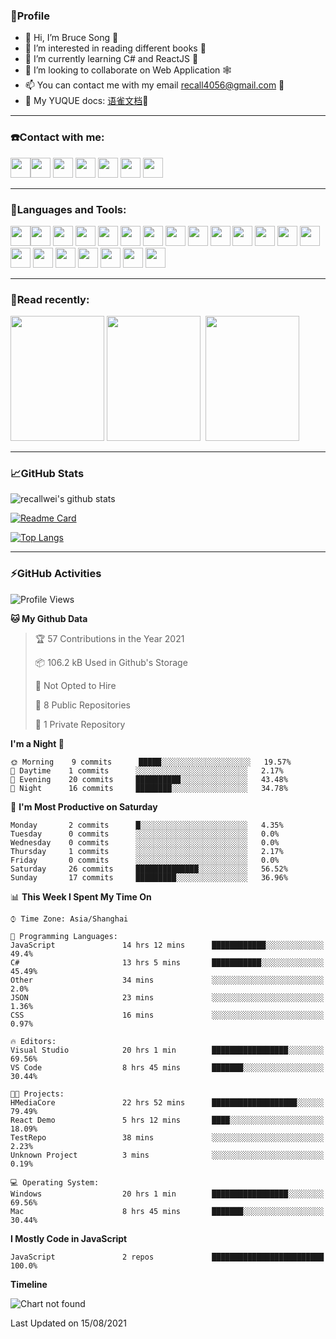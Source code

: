 ### 🦁️Profile

- 👋 Hi, I’m Bruce Song 🦁️ 
- 👀 I’m interested in reading different books 📖
- 🌱 I’m currently learning C# and ReactJS 🚀
- 💞️ I’m looking to collaborate on Web Application 🕸️ 
- 📫 You can contact me with my email recall4056@gmail.com 📮
- 📖 My YUQUE docs: [语雀文档](https://www.yuque.com/books/share/8603c585-6683-41b2-8645-a4edd05e7925?#%20%E3%80%8AC#/.NET%E5%BC%80%E5%8F%91%E3%80%8B "语雀文档")🌲

---

### ☎️Contact with me:

<img height="32" width="32" src="https://simpleicons.org/icons/wechat.svg"/><img height="32" width="32" src="https://simpleicons.org/icons/tencentqq.svg"/>
<img height="32" width="32" src="https://simpleicons.org/icons/twitter.svg"/>
<img height="32" width="32" src="https://simpleicons.org/icons/youtube.svg"/>
<img height="32" width="32" src="https://simpleicons.org/icons/google.svg"/>
<img height="32" width="32" src="https://simpleicons.org/icons/microsoftoutlook.svg"/>
<img height="32" width="32" src="https://simpleicons.org/icons/microsoftteams.svg"/>

---

### 🚀Languages and Tools:

<img height="32" width="32" src="https://simpleicons.org/icons/microsoft.svg"/><img height="32" width="32" src="https://simpleicons.org/icons/microsoftazure.svg"/>
<img height="32" width="32" src="https://simpleicons.org/icons/azuredevops.svg"/>
<img height="32" width="32" src="https://simpleicons.org/icons/visualstudio.svg"/>
<img height="32" width="32" src="https://simpleicons.org/icons/visualstudiocode.svg"/>
<img height="32" width="32" src="https://simpleicons.org/icons/dotnet.svg"/>
<img height="32" width="32" src="https://simpleicons.org/icons/csharp.svg"/>
<img height="32" width="32" src="https://simpleicons.org/icons/microsoftsqlserver.svg"/>
<img height="32" width="32" src="https://simpleicons.org/icons/javascript.svg"/>
<img height="32" width="32" src="https://simpleicons.org/icons/html5.svg"/>
<img height="32" width="32" src="https://simpleicons.org/icons/css3.svg"/>
<img height="32" width="32" src="https://simpleicons.org/icons/nodedotjs.svg"/>
<img height="32" width="32" src="https://simpleicons.org/icons/npm.svg"/>
<img height="32" width="32" src="https://simpleicons.org/icons/webpack.svg"/>
<img height="32" width="32" src="https://simpleicons.org/icons/swagger.svg"/>
<img height="32" width="32" src="https://simpleicons.org/icons/react.svg"/>
<img height="32" width="32" src="https://simpleicons.org/icons/bootstrap.svg"/>
<img height="32" width="32" src="https://simpleicons.org/icons/jest.svg">
<img height="32" width="32" src="https://simpleicons.org/icons/github.svg"/>
<img height="32" width="32" src="https://simpleicons.org/icons/git.svg"/>
<img height="32" width="32" src="https://simpleicons.org/icons/markdown.svg"/>

---

### 📖Read recently:

<img height="200" width="150" src="https://img9.doubanio.com/view/subject/s/public/s27283822.jpg"/>&nbsp;<img height="200" width="150" src="https://img9.doubanio.com/view/subject/l/public/s33524212.jpg"/>&nbsp;
<img height="200" width="150" src="https://img9.doubanio.com/view/subject/m/public/s33460221.jpg"/>

---

### 📈GitHub Stats

![recallwei's github stats](https://github-readme-stats.vercel.app/api?username=recallwei&show_icons=true&theme=dracula&count_private=true&include_all_commits)
<!---
repository 卡片
--->
[![Readme Card](https://github-readme-stats.vercel.app/api/pin/?username=recallwei&repo=daily&theme=dracula)](https://github.com/recallwei/daily)
<!---
repository 常用语言 layout=compact（紧凑布局）
--->
[![Top Langs](https://github-readme-stats.vercel.app/api/top-langs/?username=recallwei&layout=compact&theme=dracula)](https://github.com/recallwei/daily)

---
  
### ⚡️GitHub Activities

<!--START_SECTION:waka-->
![Profile Views](http://img.shields.io/badge/Profile%20Views-459-blue)

**🐱 My Github Data** 

> 🏆 57 Contributions in the Year 2021
 > 
> 📦 106.2 kB Used in Github's Storage 
 > 
> 🚫 Not Opted to Hire
 > 
> 📜 8 Public Repositories 
 > 
> 🔑 1 Private Repository 
 > 
**I'm a Night 🦉** 

```text
🌞 Morning    9 commits      █████░░░░░░░░░░░░░░░░░░░░   19.57% 
🌆 Daytime    1 commits      ░░░░░░░░░░░░░░░░░░░░░░░░░   2.17% 
🌃 Evening    20 commits     ██████████░░░░░░░░░░░░░░░   43.48% 
🌙 Night      16 commits     ████████░░░░░░░░░░░░░░░░░   34.78%

```
📅 **I'm Most Productive on Saturday** 

```text
Monday       2 commits      █░░░░░░░░░░░░░░░░░░░░░░░░   4.35% 
Tuesday      0 commits      ░░░░░░░░░░░░░░░░░░░░░░░░░   0.0% 
Wednesday    0 commits      ░░░░░░░░░░░░░░░░░░░░░░░░░   0.0% 
Thursday     1 commits      ░░░░░░░░░░░░░░░░░░░░░░░░░   2.17% 
Friday       0 commits      ░░░░░░░░░░░░░░░░░░░░░░░░░   0.0% 
Saturday     26 commits     ██████████████░░░░░░░░░░░   56.52% 
Sunday       17 commits     █████████░░░░░░░░░░░░░░░░   36.96%

```


📊 **This Week I Spent My Time On** 

```text
⌚︎ Time Zone: Asia/Shanghai

💬 Programming Languages: 
JavaScript               14 hrs 12 mins      ████████████░░░░░░░░░░░░░   49.4% 
C#                       13 hrs 5 mins       ███████████░░░░░░░░░░░░░░   45.49% 
Other                    34 mins             ░░░░░░░░░░░░░░░░░░░░░░░░░   2.0% 
JSON                     23 mins             ░░░░░░░░░░░░░░░░░░░░░░░░░   1.36% 
CSS                      16 mins             ░░░░░░░░░░░░░░░░░░░░░░░░░   0.97%

🔥 Editors: 
Visual Studio            20 hrs 1 min        █████████████████░░░░░░░░   69.56% 
VS Code                  8 hrs 45 mins       ███████░░░░░░░░░░░░░░░░░░   30.44%

🐱‍💻 Projects: 
HMediaCore               22 hrs 52 mins      ███████████████████░░░░░░   79.49% 
React Demo               5 hrs 12 mins       ████░░░░░░░░░░░░░░░░░░░░░   18.09% 
TestRepo                 38 mins             ░░░░░░░░░░░░░░░░░░░░░░░░░   2.23% 
Unknown Project          3 mins              ░░░░░░░░░░░░░░░░░░░░░░░░░   0.19%

💻 Operating System: 
Windows                  20 hrs 1 min        █████████████████░░░░░░░░   69.56% 
Mac                      8 hrs 45 mins       ███████░░░░░░░░░░░░░░░░░░   30.44%

```

**I Mostly Code in JavaScript** 

```text
JavaScript               2 repos             █████████████████████████   100.0%

```


**Timeline**

![Chart not found](https://raw.githubusercontent.com/recallwei/recallwei/main/charts/bar_graph.png) 


 Last Updated on 15/08/2021
<!--END_SECTION:waka-->
<!--START_SECTION:Activity-->
<!--END_SECTION:Activity-->
<!---
recallwei/recallwei is a ✨ special ✨ repository because its `README.md` (this file) appears on your GitHub profile.
You can click the Preview link to take a look at your changes.
--->
